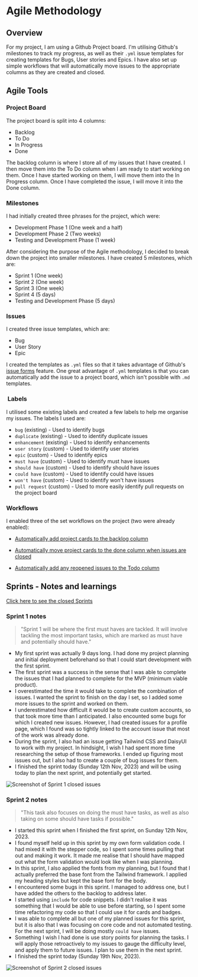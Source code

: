 # Agile Methodology

## Overview

For my project, I am using a Github Project board. I'm utilising Github's milestones to track my progress, as well as their `.yml` issue templates for creating templates for Bugs, User stories and Epics. I have also set up simple workflows that will automatically move issues to the appropriate columns as they are created and closed.

## Agile Tools

### Project Board

The project board is split into 4 columns:

- Backlog
- To Do
- In Progress
- Done

The backlog column is where I store all of my issues that I have created. I then move them into the To Do column when I am ready to start working on them. Once I have started working on them, I will move them into the In Progress column. Once I have completed the issue, I will move it into the Done column.

### Milestones

I had initially created three phrases for the project, which were:

- Development Phase 1 (One week and a half)
- Development Phase 2 (Two weeks)
- Testing and Development Phase (1 week)

After considering the purpose of the Agile methodology, I decided to break down the project into smaller milestones. I have created 5 milestones, which are:

- Sprint 1 (One week)
- Sprint 2 (One week)
- Sprint 3 (One week)
- Sprint 4 (5 days)
- Testing and Development Phase (5 days)

### Issues

I created three issue templates, which are:

- Bug
- User Story
- Epic

I created the templates as `.yml` files so that it takes advantage of Github's [issue forms](https://docs.github.com/en/communities/using-templates-to-encourage-useful-issues-and-pull-requests/about-issue-and-pull-request-templates) feature. One great advantage of `.yml` templates is that you can automatically add the issue to a project board, which isn't possible with `.md` templates.

###  Labels

I utilised some existing labels and created a few labels to help me organise my issues. The labels I used are:

- `bug` (existing) - Used to identify bugs
- `duplicate` (existing) - Used to identify duplicate issues
- `enhancement` (existing) - Used to identify enhancements
- `user story` (custom) - Used to identify user stories
- `epic` (custom) - Used to identify epics
- `must have` (custom) - Used to identify must have issues
- `should have` (custom) - Used to identify should have issues
- `could have` (custom) - Used to identify could have issues
- `won't have` (custom) - Used to identify won't have issues
- `pull request` (custom) - Used to more easily identify pull requests on the project board

### Workflows

I enabled three of the set workflows on the project (two were already enabled):

- [Automatically add project cards to the backlog column](https://github.com/users/stephendawsondev/projects/5/workflows/13073386)

- [Automatically move project cards to the done column when issues are closed](https://github.com/users/stephendawsondev/projects/5/workflows/13068501)

- [Automatically add any reopened issues to the Todo column](https://github.com/users/stephendawsondev/projects/5/workflows/13073840)

## Sprints - Notes and learnings

[Click here to see the closed Sprints](https://github.com/stephendawsondev/StackPortfolio/milestones?state=closed)

### Sprint 1 notes

> "Sprint 1 will be where the first must haves are tackled. It will involve tackling the most important tasks, which are marked as must have and potentially should have."

- My first sprint was actually 9 days long. I had done my project planning and initial deployment beforehand so that I could start development with the first sprint.
- The first sprint was a success in the sense that I was able to complete the issues that I had planned to complete for the MVP (minimum viable product).
- I overestimated the time it would take to complete the combination of issues. I wanted the sprint to finish on the day I set, so I added some more issues to the sprint and worked on them.
- I underestimated how difficult it would be to create custom accounts, so that took more time than I anticipated. I also encounted some bugs for which I created new issues. However, I had created issues for a profile page, which I found was so tightly linked to the account issue that most of the work was already done.
- During the sprint, I also had an issue getting Tailwind CSS and DaisyUI to work with my project. In hindsight, I wish I had spent more time researching the setup of those frameworks. I ended up figuring most issues out, but I also had to create a couple of bug issues for them.
- I finished the sprint today (Sunday 12th Nov, 2023) and will be using today to plan the next sprint, and potentially get started.

![Screenshot of Sprint 1 closed issues](./documentation/sprints/sprint1.png)

### Sprint 2 notes

> "This task also focuses on doing the must have tasks, as well as also taking on some should have tasks if possible."

- I started this sprint when I finished the first sprint, on Sunday 12th Nov, 2023.
- I found myself held up in this sprint by my own form validation code. I had mixed it with the stepper code, so I spent some times pulling that out and making it work. It made me realise that I should have mapped out what the form validation would look like when I was planning.
- In this sprint, I also applied the fonts from my planning, but I found that I actually preferred the base font from the Tailwind framework. I applied my heading styles but kept the base font for the body.
- I encountered some bugs in this sprint. I managed to address one, but I have added the others to the backlog to address later.
- I started using `include` for code snippets. I didn't realise it was something that I would be able to use before starting, so I spent some time refactoring my code so that I could use it for cards and badges.
- I was able to complete all but one of my planned issues for this sprint, but it is also that I was focusing on core code and not automated testing. For the next sprint, I will be doing mostly `could have` issues.
- Something I wish I had done is use story points for planning the tasks. I will apply those retroactively to my issues to gauge the difficulty level, and apply them to future issues. I plan to use them in the next sprint.
- I finished the sprint today (Sunday 19th Nov, 2023).

![Screenshot of Sprint 2 closed issues](./documentation/sprints/sprint2.png)
